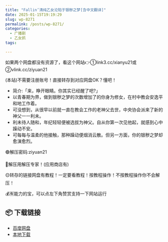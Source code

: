 ```yaml
---
title: "Fallin’清纯乙女沦陷于银秽之梦[含中文翻译]"
date: 2025-01-15T19:19:29
slug: wp-8271
permalink: /posts/wp-8271/
categories:
  - 广播剧
  - 乙女抓
tags:

---
```


如果两个网盘都没有资源了，看这个网站👉①link3.cc/xianyu21或②vlink.cc/ziyuan21

(本站)不需要注册账号！直接转存到对应网盘OK？懂吧！

*   简介:「来，睁开眼睛。你其实已经醒了吧?」
*   以青春期为界，做到银秽之梦的次数增加了的你身为修女，在村中教会安逸平和地工作着。
*   可没想到，从很早以前就一直在教会工作的老神父去世，中央协会派来了新的神父一一利未。
*   利未待人随和，年纪轻轻便被选拔为神父。自从你第一次见他起，就感到心中躁动不安。
*   可每每与温柔的他接触，那种躁动便烟消云散。但另一方面，你的银秽之梦却愈演愈烈。

🟢解压密码:ziyuan21

🔵解压用解压专家！(应用商店有)

🟡转存的链接网盘有教程！一定要看教程！按教程操作！不按教程操作你不会解压！

💰🈶能力的宝，可以点左下角赞赏支持一下网站运行

## 📦 下载链接
- [百度网盘](https://blziyuan21.com/pay-download/8271?key=a3fb803d18&down_id=0)
- [本地下载](https://blziyuan21.com/pay-download/8271?key=a3fb803d18&down_id=1)

